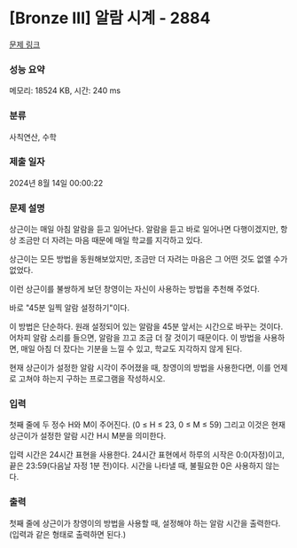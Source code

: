 # [Bronze III] 알람 시계 - 2884 

[문제 링크](https://www.acmicpc.net/problem/2884) 

### 성능 요약

메모리: 18524 KB, 시간: 240 ms

### 분류

사칙연산, 수학

### 제출 일자

2024년 8월 14일 00:00:22

### 문제 설명

<p>상근이는 매일 아침 알람을 듣고 일어난다. 알람을 듣고 바로 일어나면 다행이겠지만, 항상 조금만 더 자려는 마음 때문에 매일 학교를 지각하고 있다.</p>

<p>상근이는 모든 방법을 동원해보았지만, 조금만 더 자려는 마음은 그 어떤 것도 없앨 수가 없었다.</p>

<p>이런 상근이를 불쌍하게 보던 창영이는 자신이 사용하는 방법을 추천해 주었다.</p>

<p>바로 "45분 일찍 알람 설정하기"이다.</p>

<p>이 방법은 단순하다. 원래 설정되어 있는 알람을 45분 앞서는 시간으로 바꾸는 것이다. 어차피 알람 소리를 들으면, 알람을 끄고 조금 더 잘 것이기 때문이다. 이 방법을 사용하면, 매일 아침 더 잤다는 기분을 느낄 수 있고, 학교도 지각하지 않게 된다.</p>

<p>현재 상근이가 설정한 알람 시각이 주어졌을 때, 창영이의 방법을 사용한다면, 이를 언제로 고쳐야 하는지 구하는 프로그램을 작성하시오.</p>

### 입력 

 <p>첫째 줄에 두 정수 H와 M이 주어진다. (0 ≤ H ≤ 23, 0 ≤ M ≤ 59) 그리고 이것은 현재 상근이가 설정한 알람 시간 H시 M분을 의미한다.</p>

<p>입력 시간은 24시간 표현을 사용한다. 24시간 표현에서 하루의 시작은 0:0(자정)이고, 끝은 23:59(다음날 자정 1분 전)이다. 시간을 나타낼 때, 불필요한 0은 사용하지 않는다.</p>

### 출력 

 <p>첫째 줄에 상근이가 창영이의 방법을 사용할 때, 설정해야 하는 알람 시간을 출력한다. (입력과 같은 형태로 출력하면 된다.)</p>

